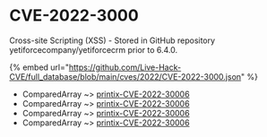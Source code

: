 # CVE-2022-3000

Cross-site Scripting (XSS) - Stored in GitHub repository yetiforcecompany/yetiforcecrm prior to 6.4.0.

{% embed url="https://github.com/Live-Hack-CVE/full_database/blob/main/cves/2022/CVE-2022-3000.json" %}


* ComparedArray ~> [printix-CVE-2022-30006](https://www.alice-snow.ru/2022/database/cve-2022-3000/printix-cve-2022-30006-comparedarray)
* ComparedArray ~> [printix-CVE-2022-30006](https://www.alice-snow.ru/2022/database/cve-2022-3000/printix-cve-2022-30006-comparedarray)
* ComparedArray ~> [printix-CVE-2022-30006](https://www.alice-snow.ru/2022/database/cve-2022-3000/printix-cve-2022-30006-comparedarray)
* ComparedArray ~> [printix-CVE-2022-30006](https://www.alice-snow.ru/2022/database/cve-2022-3000/printix-cve-2022-30006-comparedarray)